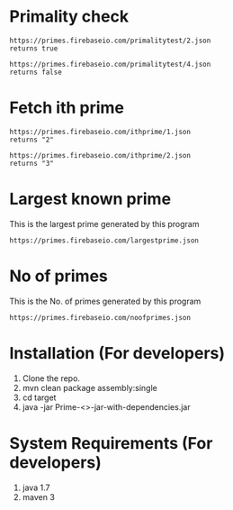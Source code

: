 # Primality check
  ```
  https://primes.firebaseio.com/primalitytest/2.json
  returns true
   
  https://primes.firebaseio.com/primalitytest/4.json
  returns false 
  ```
  
# Fetch ith prime
  ```
  https://primes.firebaseio.com/ithprime/1.json
  returns "2"
    
  https://primes.firebaseio.com/ithprime/2.json
  returns "3"
  ```
  
# Largest known prime
  This is the largest prime generated by this program
  ```
  https://primes.firebaseio.com/largestprime.json
  ```
  
# No of primes
  This is the No. of primes generated by this program
  ```
  https://primes.firebaseio.com/noofprimes.json
  ```

# Installation (For developers)
  1. Clone the repo.
  2. mvn clean package assembly:single 
  3. cd target
  4. java -jar Prime-<<Version>>-jar-with-dependencies.jar
  
# System Requirements (For developers)
  1. java 1.7
  2. maven 3